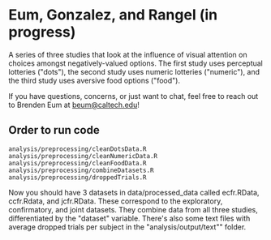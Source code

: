 # Eum, Gonzalez, and Rangel (in progress)

A series of three studies that look at the influence of visual attention on
choices amongst negatively-valued options. The first study uses perceptual 
lotteries ("dots"), the second study uses numeric lotteries ("numeric"), and
the third study uses aversive food options ("food").

If you have questions, concerns, or just want to chat, feel free to reach out
to Brenden Eum at beum@caltech.edu!

## Order to run code

```
analysis/preprocessing/cleanDotsData.R
analysis/preprocessing/cleanNumericData.R
analysis/preprocessing/cleanFoodData.R
analysis/preprocessing/combineDatasets.R
analysis/preprocessing/droppedTrials.R
```

Now you should have 3 datasets in data/processed_data called ecfr.RData, ccfr.Rdata,
and jcfr.RData. These correspond to the exploratory, confirmatory, and joint datasets.
They combine data from all three studies, differentiated by the "dataset" variable.
There's also some text files with average dropped trials per subject in the
"analysis/output/text"" folder.

